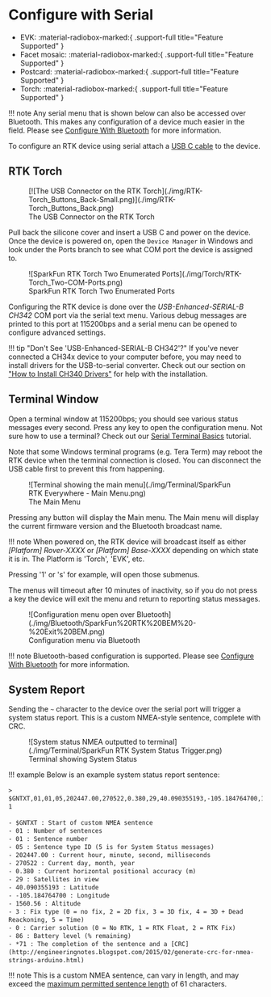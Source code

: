 # Configure with Serial

<!--
Compatibility Icons
====================================================================================

:material-radiobox-marked:{ .support-full title="Feature Supported" }
:material-radiobox-indeterminate-variant:{ .support-partial title="Feature Partially Supported" }
:material-radiobox-blank:{ .support-none title="Feature Not Supported" }
-->

<div class="grid cards fill" markdown>

- EVK: :material-radiobox-marked:{ .support-full title="Feature Supported" }
- Facet mosaic: :material-radiobox-marked:{ .support-full title="Feature Supported" }
- Postcard: :material-radiobox-marked:{ .support-full title="Feature Supported" }
- Torch: :material-radiobox-marked:{ .support-full title="Feature Supported" }

</div>

!!! note
	Any serial menu that is shown below can also be accessed over Bluetooth. This makes any configuration of a device much easier in the field. Please see [Configure With Bluetooth](configure_with_bluetooth.md) for more information.

To configure an RTK device using serial attach a [USB C cable](https://www.sparkfun.com/products/15425) to the device.

## RTK Torch

<figure markdown>
[![The USB Connector on the RTK Torch](./img/RTK-Torch_Buttons_Back-Small.png)](./img/RTK-Torch_Buttons_Back.png)
<figcaption markdown>
The USB Connector on the RTK Torch
</figcaption>
</figure>

Pull back the silicone cover and insert a USB C and power on the device. Once the device is powered on, open the `Device Manager` in Windows and look under the Ports branch to see what COM port the device is assigned to.

<figure markdown>
![SparkFun RTK Torch Two Enumerated Ports](./img/Torch/RTK-Torch_Two-COM-Ports.png)
<figcaption markdown>
SparkFun RTK Torch Two Enumerated Ports
</figcaption>
</figure>

Configuring the RTK device is done over the *USB-Enhanced-SERIAL-B CH342* COM port via the serial text menu. Various debug messages are printed to this port at 115200bps and a serial menu can be opened to configure advanced settings.

!!! tip "Don't See 'USB-Enhanced-SERIAL-B CH342'?"
	If you've never connected a CH34x device to your computer before, you may need to install drivers for the USB-to-serial converter. Check out our section on <a href="https://learn.sparkfun.com/tutorials/sparkfun-serial-basic-ch340c-hookup-guide#drivers-if-you-need-them">"How to Install CH340 Drivers"</a> for help with the installation.

## Terminal Window

Open a terminal window at 115200bps; you should see various status messages every second. Press any key to open the configuration menu. Not sure how to use a terminal? Check out our [Serial Terminal Basics](https://learn.sparkfun.com/tutorials/terminal-basics) tutorial.

Note that some Windows terminal programs (e.g. Tera Term) may reboot the RTK device when the terminal connection is closed. You can disconnect the USB cable first to prevent this from happening.

<figure markdown>
![Terminal showing the main menu](./img/Terminal/SparkFun RTK Everywhere - Main Menu.png)
<figcaption markdown>
The Main Menu
</figcaption>
</figure>

Pressing any button will display the Main menu. The Main menu will display the current firmware version and the Bluetooth broadcast name.

!!! note
	 When powered on, the RTK device will broadcast itself as either *[Platform] Rover-XXXX* or *[Platform] Base-XXXX* depending on which state it is in. The Platform is 'Torch', 'EVK', etc.

Pressing '1' or 's' for example, will open those submenus.

The menus will timeout after 10 minutes of inactivity, so if you do not press a key the device will exit the menu and return to reporting status messages.

<figure markdown>
![Configuration menu open over Bluetooth](./img/Bluetooth/SparkFun%20RTK%20BEM%20-%20Exit%20BEM.png)
<figcaption markdown>
Configuration menu via Bluetooth
</figcaption>
</figure>

!!! note
	Bluetooth-based configuration is supported. Please see [Configure With Bluetooth](configure_with_bluetooth.md) for more information.

## System Report

Sending the `~` character to the device over the serial port will trigger a system status report. This is a custom NMEA-style sentence, complete with CRC.

<figure markdown>
![System status NMEA outputted to terminal](./img/Terminal/SparkFun RTK System Status Trigger.png)
<figcaption markdown>
Terminal showing System Status
</figcaption>
</figure>

!!! example
	Below is an example system status report sentence:

	> $GNTXT,01,01,05,202447.00,270522,0.380,29,40.090355193,-105.184764700,1560.56,3,0,86*7	1
	
	- $GNTXT : Start of custom NMEA sentence	
	- 01 : Number of sentences	
	- 01 : Sentence number	
	- 05 : Sentence type ID (5 is for System Status messages)	
	- 202447.00 : Current hour, minute, second, milliseconds	
	- 270522 : Current day, month, year	
	- 0.380 : Current horizontal positional accuracy (m)	
	- 29 : Satellites in view	
	- 40.090355193 : Latitude	
	- -105.184764700 : Longitude	
	- 1560.56 : Altitude	
	- 3 : Fix type (0 = no fix, 2 = 2D fix, 3 = 3D fix, 4 = 3D + Dead Reackoning, 5 = Time)	
	- 0 : Carrier solution (0 = No RTK, 1 = RTK Float, 2 = RTK Fix)
	- 86 : Battery level (% remaining)
	- *71 : The completion of the sentence and a [CRC](http://engineeringnotes.blogspot.com/2015/02/generate-crc-for-nmea-strings-arduino.html)

!!! note
	This is a custom NMEA sentence, can vary in length, and may exceed the [maximum permitted sentence length](https://www.nmea.org/Assets/20160520%20txt%20amendment.pdf) of 61 characters.
